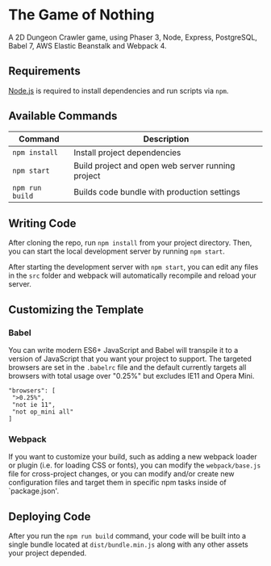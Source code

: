 # The Game of Nothing

A 2D Dungeon Crawler game, using Phaser 3, Node, Express, PostgreSQL, Babel 7, AWS Elastic Beanstalk and Webpack 4.

## Requirements

[Node.js](https://nodejs.org) is required to install dependencies and run scripts via `npm`.

## Available Commands

| Command         | Description                                       |
| --------------- | ------------------------------------------------- |
| `npm install`   | Install project dependencies                      |
| `npm start`     | Build project and open web server running project |
| `npm run build` | Builds code bundle with production settings       |

## Writing Code

After cloning the repo, run `npm install` from your project directory. Then, you can start the local development server by running `npm start`.

After starting the development server with `npm start`, you can edit any files in the `src` folder and webpack will automatically recompile and reload your server.

## Customizing the Template

### Babel

You can write modern ES6+ JavaScript and Babel will transpile it to a version of JavaScript that you want your project to support. The targeted browsers are set in the `.babelrc` file and the default currently targets all browsers with total usage over "0.25%" but excludes IE11 and Opera Mini.

```
"browsers": [
 ">0.25%",
 "not ie 11",
 "not op_mini all"
]
```

### Webpack

If you want to customize your build, such as adding a new webpack loader or plugin (i.e. for loading CSS or fonts), you can modify the `webpack/base.js` file for cross-project changes, or you can modify and/or create new configuration files and target them in specific npm tasks inside of `package.json'.

## Deploying Code

After you run the `npm run build` command, your code will be built into a single bundle located at `dist/bundle.min.js` along with any other assets your project depended.
